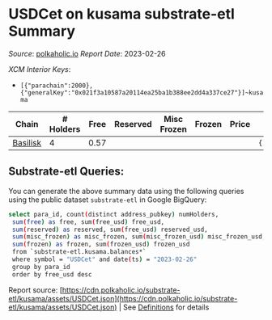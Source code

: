 # USDCet on kusama substrate-etl Summary

_Source_: [polkaholic.io](https://polkaholic.io) *Report Date*: 2023-02-26


*XCM Interior Keys*:
* `[{"parachain":2000},{"generalKey":"0x021f3a10587a20114ea25ba1b388ee2dd4a337ce27"}]~kusama`


| Chain | # Holders | Free | Reserved | Misc Frozen | Frozen | Price | AssetID |
| ----- | --------- | ---- | -------- | ----------- | ------ | ----- | ------- |
| [Basilisk](/kusama/2090-basilisk) | 4 | 0.57  |   |    |   |  | `{"Token":"9"}` |

## Substrate-etl Queries:
You can generate the above summary data using the following queries using the public dataset `substrate-etl` in Google BigQuery:
```bash
select para_id, count(distinct address_pubkey) numHolders, 
 sum(free) as free, sum(free_usd) free_usd,
 sum(reserved) as reserved, sum(free_usd) reserved_usd,
 sum(misc_frozen) as misc_frozen, sum(misc_frozen_usd) misc_frozen_usd,
 sum(frozen) as frozen, sum(frozen_usd) frozen_usd
 from `substrate-etl.kusama.balances*` 
 where symbol = "USDCet" and date(ts) = "2023-02-26"
 group by para_id
 order by free_usd desc
```


Report source: [https://cdn.polkaholic.io/substrate-etl/kusama/assets/USDCet.json](https://cdn.polkaholic.io/substrate-etl/kusama/assets/USDCet.json) | See [Definitions](/DEFINITIONS.md) for details
